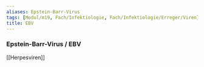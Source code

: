 ```yaml
---
aliases: Epstein-Barr-Virus
tags: [Modul/m19, Fach/Infektiologie, Fach/Infektiologie/Erreger/Viren]
title: EBV
---
```

### Epstein-Barr-Virus / EBV

[[Herpesviren]]